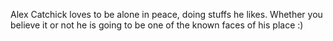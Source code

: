 Alex Catchick loves to be alone in peace, doing stuffs he likes. Whether you believe it or not he is going to be one of the known faces of his place :)
